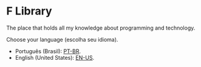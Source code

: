 # F Library
The place that holds all my knowledge about programming and technology.

Choose your language (escolha seu idioma).

- Português (Brasil): [PT-BR](pt-br/pt-br.md).
- English (United States): [EN-US](en-us/en-us.md).
